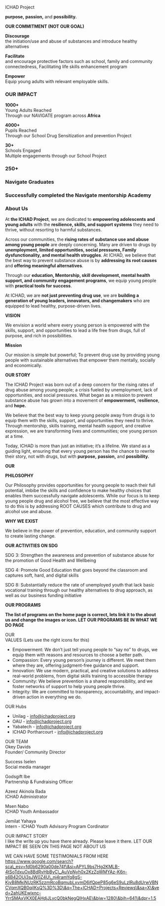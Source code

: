 ICHAD Project

**purpose,** **passion,** and **possibility.**

**OUR COMMITMENT (NOT OUR GOAL)**

**Discourage**  
 the initiation/use and abuse of substances and introduce healthy alternatives

**Facilitate**   
and encourage protective factors such as school, family and community connectedness, Facilitating life skills enhancement program

**Empower**  
Equip young adults with relevant employable skills.

### **OUR IMPACT**

**1000+**  
Young Adults Reached  
Through our NAVIGATE program across **Africa**

**4000+**  
Pupils Reached  
Through our School Drug Sensitization and prevention Project

**30+**  
Schools Engaged  
Multiple engagements through our School Project

### 

### 

### **250+**

### Navigate Graduates

### Successfully completed the Navigate mentorship Academy

### 

### **About Us**

At **the ICHAD Project**, we are dedicated to **empowering adolescents and young adults** with the **resilience, skills, and support systems** they need to thrive, without resorting to harmful substances.

Across our communities, the **rising rates of substance use and abuse among young people** are deeply concerning. Many are driven to drugs by **unemployment, limited opportunities, social pressures, Family dysfunctionality, and mental health struggles**. At ICHAD, we believe that the best way to prevent substance abuse is by **addressing its root causes** and **offering meaningful alternatives**.

Through our **education, Mentorship, skill development, mental health support, and community engagement programs**, we equip young people with **practical tools for success**. 

At ICHAD, we are **not just preventing drug use**, we are **building a generation of young leaders, innovators, and changemakers** who are equipped to lead healthy, purpose-driven lives.

**VISION**

We envision a world where every young person is empowered with the skills, support, and opportunities to lead a life free from drugs, full of purpose, and rich in possibilities.

**Mission**

Our mission is simple but powerful; To prevent drug use by providing young people with sustainable alternatives that empower them mentally, socially and economically. 

**OUR STORY**

The ICHAD Project was born out of a deep concern for the rising rates of drug abuse among young people; a crisis fueled by unemployment, lack of opportunities, and social pressures. What began as a mission to prevent substance abuse has grown into a movement of **empowerment,** r**esilience**, and **hope.**

We believe that the best way to keep young people away from drugs is to equip them with the skills, support, and opportunities they need to thrive. Through mentorship, skills training, mental health support, and creative expression, we are transforming lives and communities; one young person at a time.

Today, ICHAD is more than just an initiative; it’s a lifeline. We stand as a guiding light, ensuring that every young person has the chance to rewrite their story, not with drugs, but with **purpose,** **passion,** and **possibility.**

**OUR**

**PHILOSOPHY**

Our Philosophy provides opportunities for young people to reach their full potential, imbibe the skills and confidence to make healthy choices that enables them successfully navigate adolescents. While our focus is to keep young people drug and alcohol free, we believe that the most effective way to do this is by addressing ROOT CAUSES which contribute to drug and alcohol use and abuse.

**WHY WE EXIST**

We believe in the power of prevention, education, and community support to create lasting change.

**OUR ACTIVITIES ON SDG**

SDG 3: Strengthen the awareness and prevention of substance abuse for the promotion of Good Health and Wellbeing 

SDG 4: Promote Good Education that goes beyond the classroom and captures soft, hard, and digital skills 

SDG 8: Substantially reduce the rate of unemployed youth that lack basic vocational training through our healthy alternatives to drug approach, as well as our business funding initiative


**OUR PROGRAMS**

**The list of programs on the home page is correct, lets link it to the about us and change the images or icon. LET OUR PROGRAMS BE IN WHAT WE DO PAGE**

OUR  
 VALUES (Lets use the right icons for this)

* Empowerment: We don’t just tell young people to “say no” to drugs, we equip them with reasons and resources to choose a better path.    
* Compassion: Every young person’s journey is different. We meet them where they are, offering judgment-free guidance and support.    
* Innovation: We use modern, practical, and creative solutions to address real-world problems, from digital skills training to accessible therapy  
*  Community: We believe prevention is a shared responsibility, and we foster networks of support to help young people thrive.    
* Integrity: We are committed to transparency, accountability, and impact-driven action in  everything we do.

OUR Hubs

* Unilag \- [info@ichadproject.org](mailto:info@ichadproject.org)  
* OAU \- [info@ichadproject.org](mailto:info@ichadproject.org)  
* Yabatech \- [info@ichadproject.org](mailto:info@ichadproject.org)  
* ICHAD Portharcourt \- info@ichadproject.org

OUR TEAM  
Okey Davids  
Founder/ Community Director

Success Iselen  
Social media manager

Godsgift Ibe  
Partnership & Fundraising Officer

Azeez Akinola Bada  
ICHAD Administrator

Msen Nabo  
ICHAD Youth Ambassador

Jemilat Yahaya  
Intern \- ICHAD Youth Advisory Program Cordinator

OUR IMPACT STORY  
I like the write up you have there already. Please leave it there. LET OUR IMPACT BE SEEN ON THIS PAGE NOT ABOUT US

WE CAN HAVE SOME TESTIMONIALS FROM HERE  
https://www.google.com/search?sca\_esv=fd0b6290a00de74f\&si=APYL9bs7Hg2KMLB-4tSoTdxuOx8BdRvHbByC\_AuVpNyh0x2KzZpWMYAz-K6n-s6B42OUi3sJW0Z4U\_nj4ramYq8gS-KjvB8MkiNUzRK5zzmRcoBqmubLxvmD6ifQpeP85g6eS9uLzlRu8dUrwVBNCVqmXQB0qilKsQ%3D%3D\&q=The+ICHAD+Projects+Reviews\&sa=X\&ved=2ahUKEwjxnc-YrrSMAxVKX0EAHdjJLycQ0bkNegQIHxAE\&biw=1280\&bih=641\&dpr=1.5